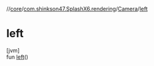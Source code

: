 //[core](../../../index.md)/[com.shinkson47.SplashX6.rendering](../index.md)/[Camera](index.md)/[left](left.md)

# left

[jvm]\
fun [left](left.md)()

